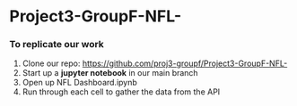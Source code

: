 # Project3-GroupF-NFL-


### To replicate our work
1. Clone our repo: https://github.com/proj3-groupf/Project3-GroupF-NFL-
2. Start up a **jupyter notebook** in our main branch
3. Open up NFL Dashboard.ipynb
4. Run through each cell to gather the data from the API
